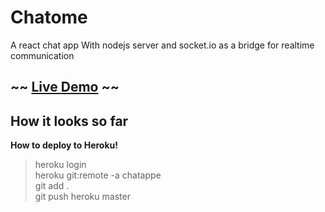 # Chatome

A react chat app With nodejs server and socket.io as a bridge for realtime communication


## ~~ [Live Demo](##) ~~



## How it looks so far 





**How to deploy to Heroku!**
> heroku login <br>
> heroku git:remote -a chatappe<br>
> git add .<br>
> git push heroku master<br>
